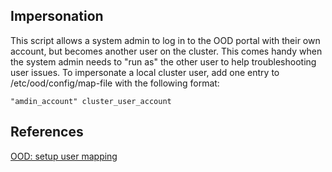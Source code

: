 ## Impersonation
This script allows a system admin to log in to the OOD portal with their own account, but becomes another user on the cluster. This comes handy when the system admin needs to "run as" the other user to help troubleshooting user issues. To impersonate a local cluster user, add one entry to /etc/ood/config/map-file with the following format:

    "amdin_account" cluster_user_account


## References
[OOD: setup user mapping](https://osc.github.io/ood-documentation/latest/authentication/overview/map-user.html)
